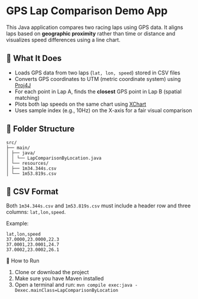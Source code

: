 # GPS Lap Comparison Demo App

This Java application compares two racing laps using GPS data. It aligns laps based on **geographic proximity** rather than time or distance and visualizes speed differences using a line chart.

## 🚗 What It Does

- Loads GPS data from two laps (`lat, lon, speed`) stored in CSV files
- Converts GPS coordinates to UTM (metric coordinate system) using [Proj4J](https://github.com/locationtech/proj4j)
- For each point in Lap A, finds the **closest** GPS point in Lap B (spatial matching)
- Plots both lap speeds on the same chart using [XChart](https://knowm.org/open-source/xchart/)
- Uses sample index (e.g., 10Hz) on the X-axis for a fair visual comparison

## 📂 Folder Structure
```
src/
├── main/
│ ├── java/
│ │ └── LapComparisonByLocation.java
│ └── resources/
│ ├── 1m34.344s.csv
│ └── 1m53.819s.csv
```

## 📄 CSV Format

Both `1m34.344s.csv` and `1m53.819s.csv` must include a header row and three columns: `lat,lon,speed`.

Example:
```csv
lat,lon,speed
37.0000,23.0000,22.3
37.0001,23.0001,24.7
37.0002,23.0002,26.1
```

🚀 How to Run

1. Clone or download the project 
2. Make sure you have Maven installed 
3. Open a terminal and run: `mvn compile exec:java -Dexec.mainClass=LapComparisonByLocation`
